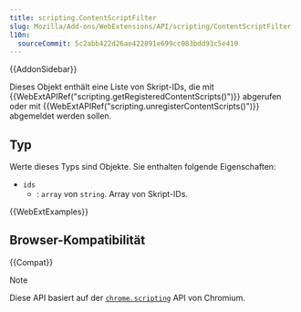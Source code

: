 ```yaml
---
title: scripting.ContentScriptFilter
slug: Mozilla/Add-ons/WebExtensions/API/scripting/ContentScriptFilter
l10n:
  sourceCommit: 5c2abb422d26ae422891e699cc083bdd93c5e410
---
```


{{AddonSidebar}}

Dieses Objekt enthält eine Liste von Skript-IDs, die mit {{WebExtAPIRef("scripting.getRegisteredContentScripts()")}} abgerufen oder mit {{WebExtAPIRef("scripting.unregisterContentScripts()")}} abgemeldet werden sollen.

## Typ

Werte dieses Typs sind Objekte. Sie enthalten folgende Eigenschaften:

- `ids`
  - : `array` von `string`. Array von Skript-IDs.

{{WebExtExamples}}

## Browser-Kompatibilität

{{Compat}}

> [!NOTE]
> Diese API basiert auf der [`chrome.scripting`](https://developer.chrome.com/docs/extensions/reference/api/scripting#type-ContentScriptFilter) API von Chromium.
